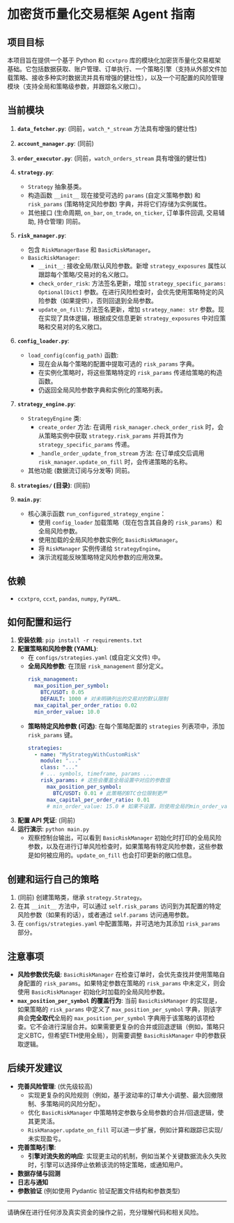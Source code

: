 # 加密货币量化交易框架 Agent 指南

## 项目目标

本项目旨在提供一个基于 Python 和 `ccxtpro` 库的模块化加密货币量化交易框架基础。它包括数据获取、账户管理、订单执行、一个策略引擎（支持从外部文件加载策略、接收多种实时数据流并具有增强的健壮性），以及一个可配置的风险管理模块（支持全局和策略级参数，并跟踪名义敞口）。

## 当前模块

1.  **`data_fetcher.py`**: (同前，`watch_*_stream` 方法具有增强的健壮性)
2.  **`account_manager.py`**: (同前)
3.  **`order_executor.py`**: (同前，`watch_orders_stream` 具有增强的健壮性)

4.  **`strategy.py`**:
    *   `Strategy` 抽象基类。
    *   构造函数 `__init__` 现在接受可选的 `params` (自定义策略参数) 和 `risk_params` (策略特定风险参数) 字典，并将它们存储为实例属性。
    *   其他接口 (生命周期, `on_bar`, `on_trade`, `on_ticker`, 订单事件回调, 交易辅助, 持仓管理) 同前。

5.  **`risk_manager.py`**:
    *   包含 `RiskManagerBase` 和 `BasicRiskManager`。
    *   `BasicRiskManager`:
        *   `__init__`: 接收全局/默认风险参数。新增 `strategy_exposures` 属性以跟踪每个策略/交易对的名义敞口。
        *   `check_order_risk`: 方法签名更新，增加 `strategy_specific_params: Optional[Dict]` 参数。在进行风险检查时，会优先使用策略特定的风险参数（如果提供），否则回退到全局参数。
        *   `update_on_fill`: 方法签名更新，增加 `strategy_name: str` 参数。现在实现了具体逻辑，根据成交信息更新 `strategy_exposures` 中对应策略和交易对的名义敞口。

6.  **`config_loader.py`**:
    *   `load_config(config_path)` 函数:
        *   现在会从每个策略的配置中提取可选的 `risk_params` 字典。
        *   在实例化策略时，将这些策略特定的 `risk_params` 传递给策略的构造函数。
        *   仍返回全局风险参数字典和实例化的策略列表。

7.  **`strategy_engine.py`**:
    *   `StrategyEngine` 类:
        *   `create_order` 方法: 在调用 `risk_manager.check_order_risk` 时，会从策略实例中获取 `strategy.risk_params` 并将其作为 `strategy_specific_params` 传递。
        *   `_handle_order_update_from_stream` 方法: 在订单成交后调用 `risk_manager.update_on_fill` 时，会传递策略的名称。
    *   其他功能 (数据流订阅与分发等) 同前。

8.  **`strategies/` (目录)**: (同前)
9.  **`main.py`**:
    *   核心演示函数 `run_configured_strategy_engine`：
        *   使用 `config_loader` 加载策略（现在包含其自身的 `risk_params`）和全局风险参数。
        *   使用加载的全局风险参数实例化 `BasicRiskManager`。
        *   将 `RiskManager` 实例传递给 `StrategyEngine`。
        *   演示流程能反映策略特定风险参数的应用效果。

## 依赖

*   `ccxtpro`, `ccxt`, `pandas`, `numpy`, `PyYAML`.

## 如何配置和运行

1.  **安装依赖**: `pip install -r requirements.txt`
2.  **配置策略和风险参数 (YAML)**:
    *   在 `configs/strategies.yaml` (或自定义文件) 中。
    *   **全局风险参数**: 在顶层 `risk_management` 部分定义。
        ```yaml
        risk_management:
          max_position_per_symbol:
            BTC/USDT: 0.05
            DEFAULT: 1000 # 对未明确列出的交易对的默认限制
          max_capital_per_order_ratio: 0.02
          min_order_value: 10.0
        ```
    *   **策略特定风险参数 (可选)**: 在每个策略配置的 `strategies` 列表项中，添加 `risk_params` 键。
        ```yaml
        strategies:
          - name: "MyStrategyWithCustomRisk"
            module: "..."
            class: "..."
            # ... symbols, timeframe, params ...
            risk_params: # 这些会覆盖全局设置中对应的参数值
              max_position_per_symbol:
                BTC/USDT: 0.01 # 此策略的BTC仓位限制更严
              max_capital_per_order_ratio: 0.01
              # min_order_value: 15.0 # 如果不设置，则使用全局的min_order_value
        ```
3.  **配置 API 凭证**: (同前)
4.  **运行演示**: `python main.py`
    *   观察控制台输出，可以看到 `BasicRiskManager` 初始化时打印的全局风险参数，以及在进行订单风险检查时，如果策略有特定风险参数，这些参数是如何被应用的。`update_on_fill` 也会打印更新的敞口信息。

## 创建和运行自己的策略

1.  (同前) 创建策略类，继承 `strategy.Strategy`。
2.  在其 `__init__` 方法中，可以通过 `self.risk_params` 访问到为其配置的特定风险参数（如果有的话），或者通过 `self.params` 访问通用参数。
3.  在 `configs/strategies.yaml` 中配置策略，并可选地为其添加 `risk_params` 部分。

## 注意事项

*   **风险参数优先级**: `BasicRiskManager` 在检查订单时，会优先查找并使用策略自身配置的 `risk_params`。如果特定参数在策略的 `risk_params` 中未定义，则会使用 `BasicRiskManager` 初始化时加载的全局风险参数。
*   **`max_position_per_symbol` 的覆盖行为**: 当前 `BasicRiskManager` 的实现是，如果策略的 `risk_params` 中定义了 `max_position_per_symbol` 字典，则该字典会**完全取代**全局的 `max_position_per_symbol` 字典用于该策略的该项检查。它不会进行深层合并。如果需要更复杂的合并或回退逻辑（例如，策略只定义BTC，但希望ETH使用全局），则需要调整 `BasicRiskManager` 中的参数获取逻辑。

## 后续开发建议

*   **完善风险管理**: (优先级较高)
    *   实现更复杂的风险规则（例如，基于波动率的订单大小调整、最大回撤限制、多策略间的风险分配）。
    *   优化 `BasicRiskManager` 中策略特定参数与全局参数的合并/回退逻辑，使其更灵活。
    *   `RiskManager.update_on_fill` 可以进一步扩展，例如计算和跟踪已实现/未实现盈亏。
*   **完善策略引擎**:
    *   **引擎对流失败的响应**: 实现更主动的机制，例如当某个关键数据流永久失败时，引擎可以选择停止依赖该流的特定策略，或通知用户。
*   **数据存储与回测**
*   **日志与通知**
*   **参数验证** (例如使用 Pydantic 验证配置文件结构和参数类型)

---

请确保在进行任何涉及真实资金的操作之前，充分理解代码和相关风险。
